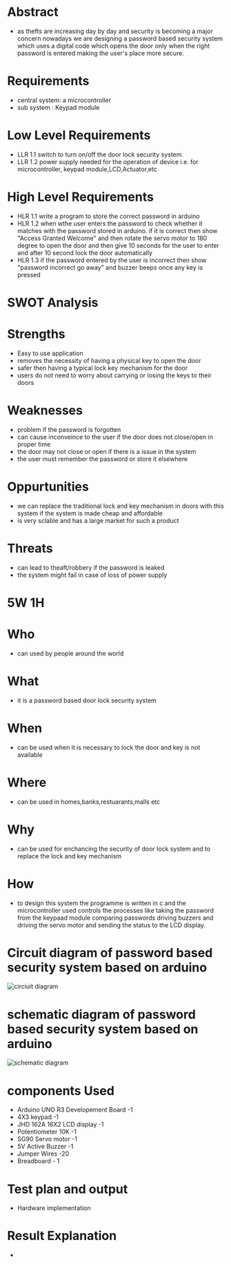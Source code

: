 #  Abstract
* as thefts are increasing day by day and security is becoming a major concern nowadays we are designing a password based security system which uses a digital code which opens the door only when the right password is entered making the user's place more secure.

# Requirements
* central system: a microcontroller
* sub system : Keypad module

# Low Level Requirements
* LLR 1.1 switch to turn on/off the door lock security system.
* LLR 1.2 power supply needed for the operation of device i.e. for microcontroller, keypad module,LCD,Actuator,etc

# High Level Requirements
* HLR 1.1  write a program to store the correct password in arduino
* HLR 1.2 when wthe user enters the password to check whether it matches with the password stored in arduino. if it is correct then show "Access Granted Welcome" and then rotate the servo motor to 180 degree to open the door and then give 10 seconds for the user to enter and after 10 second lock the door automatically
* HLR 1.3 if the password entered by the user is incorrect then show "password incorrect go away" and buzzer beeps once any key is pressed

# SWOT Analysis 

# Strengths
* Easy to use application
* removes the necessity of having a physical key to open the door
* safer then having a typical lock key mechanism for the door
* users do not need to worry about carrying or losing the keys to their doors

# Weaknesses
* problem if the password is forgotten
* can cause inconveince  to the user if the door does not close/open in proper time
* the door may not close or open if there is a issue in the system
* the user must remember the password or store it elsewhere

# Oppurtunities
* we can replace the traditional lock and key mechanism in doors with this system if the system is made cheap and affordable
* is very sclable and has a large market for such a product

# Threats
* can lead to theaft/robbery if the password is leaked 
* the system might fail in case of loss of power supply 

# 5W 1H
# Who
* can used by people around the world 

# What
* it is a password based door lock security system

# When
* can be used when it is necessary to lock the door and key is not available 

# Where
*  can be used in homes,banks,restuarants,malls etc

# Why
* can be used for enchancing the security of door lock system and to replace the lock and key mechanism

# How
* to design this system the programme is written in c and the microcontroller used controls the processes like taking the password from the keypaad module comparing passwords driving buzzers and driving the servo motor and sending the status to the LCD display.

# Circuit diagram of password based security system based on arduino
![circiuit diagram](https://user-images.githubusercontent.com/97897323/157044663-f767709c-6039-458a-bd3f-3f3148592185.jpg)
# schematic diagram of password based security system based on arduino
![schematic diagram](https://user-images.githubusercontent.com/97897323/157044955-8bdf6daf-9584-4695-bdae-82dd30d92995.png)

# components Used
* Arduino UNO R3 Developement Board -1
* 4X3 keypad -1
* JHD 162A 16X2 LCD display -1
* Potentiometer 10K -1
* SG90 Servo motor -1
* 5V Active Buzzer -1
* Jumper Wires -20
* Breadboard - 1

# Test plan and output
* Hardware implementation

# Result Explanation
* 
